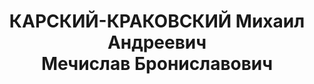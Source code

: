 ---
title: КАРСКИЙ-КРАКОВСКИЙ Михаил Андреевич <br /> Мечислав Брониславович
description: 'Род. в 1900, Воронеж, еврей, обр.: незаконченное высшее, член ВКП(б).
  Проживал: Москва, Хоромный туп., д. 2/6, кв. 81. Полномочный представитель СССР
  в Турции.

  Арестован 18.07.1937. Обв. в шпионаже в пользу польской разведки и во вредительстве.
  Приговор: ВК ВС СССР, 25.11.1937 – ВМН. Расстрелян 26.11.1937, г.Москва.

  Реабилитирован ВК ВС СССР 20.10.1956'
---
